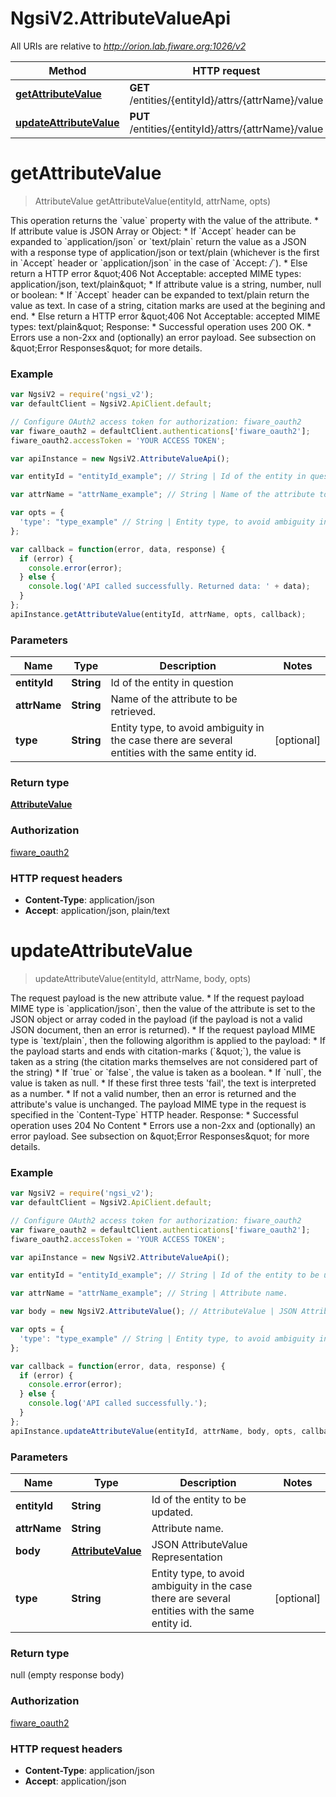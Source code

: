 # NgsiV2.AttributeValueApi

All URIs are relative to *http://orion.lab.fiware.org:1026/v2*

Method | HTTP request | Description
------------- | ------------- | -------------
[**getAttributeValue**](AttributeValueApi.md#getAttributeValue) | **GET** /entities/{entityId}/attrs/{attrName}/value | 
[**updateAttributeValue**](AttributeValueApi.md#updateAttributeValue) | **PUT** /entities/{entityId}/attrs/{attrName}/value | 


<a name="getAttributeValue"></a>
# **getAttributeValue**
> AttributeValue getAttributeValue(entityId, attrName, opts)



This operation returns the &#x60;value&#x60; property with the value of the attribute. * If attribute value is JSON Array or Object:   * If &#x60;Accept&#x60; header can be expanded to &#x60;application/json&#x60; or &#x60;text/plain&#x60; return the value as a JSON with a     response type of application/json or text/plain (whichever is the first in &#x60;Accept&#x60; header or     &#x60;application/json&#x60; in the case of &#x60;Accept: *_/_*&#x60;).   * Else return a HTTP error \&quot;406 Not Acceptable: accepted MIME types: application/json, text/plain\&quot; * If attribute value is a string, number, null or boolean:   * If &#x60;Accept&#x60; header can be expanded to text/plain return the value as text. In case of a string, citation     marks are used at the begining and end.   * Else return a HTTP error \&quot;406 Not Acceptable: accepted MIME types: text/plain\&quot; Response: * Successful operation uses 200 OK. * Errors use a non-2xx and (optionally) an error payload. See subsection on \&quot;Error Responses\&quot; for   more details.

### Example
```javascript
var NgsiV2 = require('ngsi_v2');
var defaultClient = NgsiV2.ApiClient.default;

// Configure OAuth2 access token for authorization: fiware_oauth2
var fiware_oauth2 = defaultClient.authentications['fiware_oauth2'];
fiware_oauth2.accessToken = 'YOUR ACCESS TOKEN';

var apiInstance = new NgsiV2.AttributeValueApi();

var entityId = "entityId_example"; // String | Id of the entity in question

var attrName = "attrName_example"; // String | Name of the attribute to be retrieved.

var opts = { 
  'type': "type_example" // String | Entity type, to avoid ambiguity in the case there are several entities with the same entity id.
};

var callback = function(error, data, response) {
  if (error) {
    console.error(error);
  } else {
    console.log('API called successfully. Returned data: ' + data);
  }
};
apiInstance.getAttributeValue(entityId, attrName, opts, callback);
```

### Parameters

Name | Type | Description  | Notes
------------- | ------------- | ------------- | -------------
 **entityId** | **String**| Id of the entity in question | 
 **attrName** | **String**| Name of the attribute to be retrieved. | 
 **type** | **String**| Entity type, to avoid ambiguity in the case there are several entities with the same entity id. | [optional] 

### Return type

[**AttributeValue**](AttributeValue.md)

### Authorization

[fiware_oauth2](../README.md#fiware_oauth2)

### HTTP request headers

 - **Content-Type**: application/json
 - **Accept**: application/json, plain/text

<a name="updateAttributeValue"></a>
# **updateAttributeValue**
> updateAttributeValue(entityId, attrName, body, opts)



The request payload is the new attribute value. * If the request payload MIME type is &#x60;application/json&#x60;, then the value of the attribute is set to   the JSON object or array coded in the payload (if the payload is not a valid JSON document,   then an error is returned). * If the request payload MIME type is &#x60;text/plain&#x60;, then the following algorithm is applied to the   payload:   * If the payload starts and ends with citation-marks (&#x60;\&quot;&#x60;), the value is taken as a string     (the citation marks themselves are not considered part of the string)   * If &#x60;true&#x60; or &#x60;false&#x60;, the value is taken as a boolean.   * If &#x60;null&#x60;, the value is taken as null.   * If these first three tests &#39;fail&#39;, the text is interpreted as a number.   * If not a valid number, then an error is returned and the attribute&#39;s value is unchanged. The payload MIME type in the request is specified in the &#x60;Content-Type&#x60; HTTP header. Response: * Successful operation uses 204 No Content * Errors use a non-2xx and (optionally) an error payload. See subsection on \&quot;Error Responses\&quot; for   more details.

### Example
```javascript
var NgsiV2 = require('ngsi_v2');
var defaultClient = NgsiV2.ApiClient.default;

// Configure OAuth2 access token for authorization: fiware_oauth2
var fiware_oauth2 = defaultClient.authentications['fiware_oauth2'];
fiware_oauth2.accessToken = 'YOUR ACCESS TOKEN';

var apiInstance = new NgsiV2.AttributeValueApi();

var entityId = "entityId_example"; // String | Id of the entity to be updated.

var attrName = "attrName_example"; // String | Attribute name.

var body = new NgsiV2.AttributeValue(); // AttributeValue | JSON AttributeValue Representation

var opts = { 
  'type': "type_example" // String | Entity type, to avoid ambiguity in the case there are several entities with the same entity id.
};

var callback = function(error, data, response) {
  if (error) {
    console.error(error);
  } else {
    console.log('API called successfully.');
  }
};
apiInstance.updateAttributeValue(entityId, attrName, body, opts, callback);
```

### Parameters

Name | Type | Description  | Notes
------------- | ------------- | ------------- | -------------
 **entityId** | **String**| Id of the entity to be updated. | 
 **attrName** | **String**| Attribute name. | 
 **body** | [**AttributeValue**](AttributeValue.md)| JSON AttributeValue Representation | 
 **type** | **String**| Entity type, to avoid ambiguity in the case there are several entities with the same entity id. | [optional] 

### Return type

null (empty response body)

### Authorization

[fiware_oauth2](../README.md#fiware_oauth2)

### HTTP request headers

 - **Content-Type**: application/json
 - **Accept**: application/json

